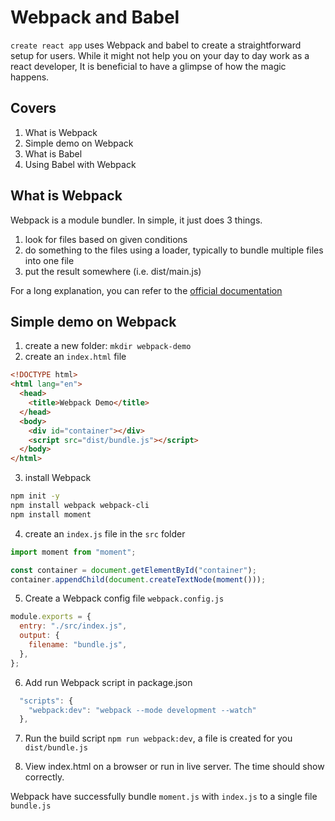 # Webpack and Babel

`create react app` uses Webpack and babel to create a straightforward setup for users.
While it might not help you on your day to day work as a react developer, It is beneficial to have a glimpse of how the magic happens.

## Covers

1. What is Webpack
2. Simple demo on Webpack
3. What is Babel
4. Using Babel with Webpack

## What is Webpack

Webpack is a module bundler. In simple, it just does 3 things.

1. look for files based on given conditions
2. do something to the files using a loader, typically to bundle multiple files into one file
3. put the result somewhere (i.e. dist/main.js)

For a long explanation, you can refer to the [official documentation](https://webpack.js.org/concepts/)

## Simple demo on Webpack

1. create a new folder: `mkdir webpack-demo`
2. create an `index.html` file

```html
<!DOCTYPE html>
<html lang="en">
  <head>
    <title>Webpack Demo</title>
  </head>
  <body>
    <div id="container"></div>
    <script src="dist/bundle.js"></script>
  </body>
</html>
```

3. install Webpack

```sh
npm init -y
npm install webpack webpack-cli
npm install moment
```

4. create an `index.js` file in the `src` folder

```javascript
import moment from "moment";

const container = document.getElementById("container");
container.appendChild(document.createTextNode(moment()));
```

5. Create a Webpack config file `webpack.config.js`

```javascript
module.exports = {
  entry: "./src/index.js",
  output: {
    filename: "bundle.js",
  },
};
```

6. Add run Webpack script in package.json

```javascript
  "scripts": {
    "webpack:dev": "webpack --mode development --watch"
  },
```

7. Run the build script `npm run webpack:dev`, a file is created for you `dist/bundle.js`

8. View index.html on a browser or run in live server. The time should show correctly.

Webpack have successfully bundle `moment.js` with `index.js` to a single file `bundle.js`
